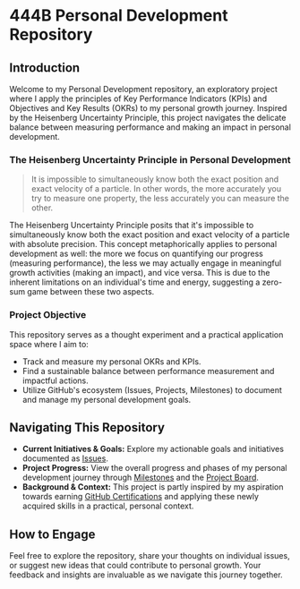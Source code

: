 # 444B Personal Development Repository

## Introduction



Welcome to my Personal Development repository, an exploratory project where I apply the principles of Key Performance Indicators (KPIs) and Objectives and Key Results (OKRs) to my personal growth journey. Inspired by the Heisenberg Uncertainty Principle, this project navigates the delicate balance between measuring performance and making an impact in personal development.

### The Heisenberg Uncertainty Principle in Personal Development
> It is impossible to simultaneously know both the exact position and exact velocity of a particle. In other words, the more accurately you try to measure one property, the less accurately you can measure the other.  

The Heisenberg Uncertainty Principle posits that it's impossible to simultaneously know both the exact position and exact velocity of a particle with absolute precision. This concept metaphorically applies to personal development as well: the more we focus on quantifying our progress (measuring performance), the less we may actually engage in meaningful growth activities (making an impact), and vice versa. This is due to the inherent limitations on an individual's time and energy, suggesting a zero-sum game between these two aspects.

### Project Objective

This repository serves as a thought experiment and a practical application space where I aim to:
- Track and measure my personal OKRs and KPIs.
- Find a sustainable balance between performance measurement and impactful actions.
- Utilize GitHub's ecosystem (Issues, Projects, Milestones) to document and manage my personal development goals.

## Navigating This Repository

- **Current Initiatives & Goals:** Explore my actionable goals and initiatives documented as [Issues](https://github.com/444B/personal-development/issues).
- **Project Progress:** View the overall progress and phases of my personal development journey through [Milestones](https://github.com/444B/personal-development/milestones) and the [Project Board](https://github.com/444B/personal-development/projects).
- **Background & Context:** This project is partly inspired by my aspiration towards earning [GitHub Certifications](https://resources.github.com/learn/certifications/) and applying these newly acquired skills in a practical, personal context.

## How to Engage

Feel free to explore the repository, share your thoughts on individual issues, or suggest new ideas that could contribute to personal growth. Your feedback and insights are invaluable as we navigate this journey together.
